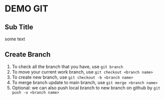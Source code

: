 # DEMO GIT

## Sub Title

some text

## Create Branch

1. To check all the branch that you have, use `git branch`
2. To move your current work branch, use `git checkout <branch name>`
3. To create new branch, use `git checkout -b <branch name>`
4. To merge branch update to main branch, use `git merge <branch name>`
5. Optional: we can also push local branch to new branch on github by `git push -u <branch name>`
